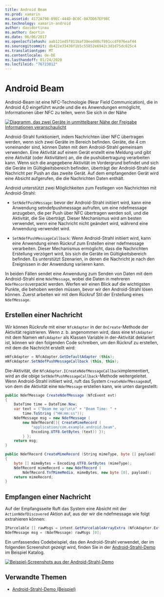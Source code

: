 ```yaml
---
title: Android Beam
ms.prod: xamarin
ms.assetid: 4172A798-89EC-444D-BC0C-0A7DD67EF98C
ms.technology: xamarin-android
author: davidortinau
ms.author: daortin
ms.date: 06/06/2017
ms.openlocfilehash: aab121ed5f811baf38eed48cf891ccdf076eaf44
ms.sourcegitcommit: db422e33438f1b5c55852e6942c3d1d75dc025c4
ms.translationtype: MT
ms.contentlocale: de-DE
ms.lasthandoff: 01/24/2020
ms.locfileid: "76723812"
---
```

# <a name="android-beam"></a>Android Beam

Android-Beam ist eine NFC-Technologie (Near Field Communication), die in Android 4,0 eingeführt wurde und die es Anwendungen ermöglicht, Informationen über NFC zu teilen, wenn Sie sich in der Nähe

[![Diagramm, das zwei Geräte in unmittelbarer Nähe der Freigabe Informationen veranschaulicht](android-beam-images/androidbeam.png)](android-beam-images/androidbeam.png#lightbox)

Android-Strahl funktioniert, indem Nachrichten über NFC übertragen werden, wenn sich zwei Geräte im Bereich befinden. Geräte, die 4 cm voneinander sind, können Daten mit dem Android-Strahl gemeinsam verwenden. Eine Aktivität auf einem Gerät erstellt eine Meldung und gibt eine Aktivität (oder Aktivitäten) an, die die pushübertragung verarbeiten kann. Wenn sich die angegebene Aktivität im Vordergrund befindet und sich die Geräte im Gültigkeitsbereich befinden, überträgt der Android-Strahl die Nachricht per Push an das zweite Gerät. Auf dem empfangenden Gerät wird eine Absicht aufgerufen, die die Nachrichten Daten enthält.

Android unterstützt zwei Möglichkeiten zum Festlegen von Nachrichten mit Android-Strahl:

- `SetNdefPushMessage`: bevor der Android-Strahl initiiert wird, kann eine Anwendung setndefpushmessage aufrufen, um eine ndefmessage anzugeben, die per Push über NFC übertragen werden soll, und die Aktivität, die Sie überträgt. Dieser Mechanismus wird am besten verwendet, wenn eine Nachricht nicht geändert wird, während eine Anwendung verwendet wird.

- `SetNdefPushMessageCallback`: Wenn Android-Strahl initiiert wird, kann eine Anwendung einen Rückruf zum Erstellen einer ndefmessage verarbeiten. Dieser Mechanismus ermöglicht, dass die Nachrichten Erstellung verzögert wird, bis sich die Geräte im Gültigkeitsbereich befinden. Es unterstützt Szenarien, in denen die Nachricht je nach den Ereignissen in der Anwendung variieren kann.

In beiden Fällen sendet eine Anwendung zum Senden von Daten mit dem Android-Strahl eine `NdefMessage`, wobei die Daten in mehreren `NdefRecords`verpackt werden. Werfen wir einen Blick auf die wichtigsten Punkte, die behoben werden müssen, bevor wir den Android-Strahl lösen können. Zuerst arbeiten wir mit dem Rückruf Stil der Erstellung eines `NdefMessage`.

## <a name="creating-a-message"></a>Erstellen einer Nachricht

Wir können Rückrufe mit einer `NfcAdapter` in der `OnCreate`-Methode der Aktivität registrieren. Wenn z. b. angenommen wird, dass eine `NfcAdapter` mit dem Namen `mNfcAdapter` als Klassen Variable in der-Aktivität deklariert ist, können wir den folgenden Code schreiben, um den Rückruf zu erstellen, mit dem die Nachricht erstellt wird:

```csharp
mNfcAdapter = NfcAdapter.GetDefaultAdapter (this);
mNfcAdapter.SetNdefPushMessageCallback (this, this);
```

Die-Aktivität, die `NfcAdapter.ICreateNdefMessageCallback`implementiert, wird an die obige `SetNdefPushMessageCallback`-Methode weitergeleitet. Wenn Android-Strahl initiiert wird, ruft das System `CreateNdefMessage`auf, von dem die Aktivität eine `NdefMessage` erstellen kann, wie unten dargestellt:

```csharp
public NdefMessage CreateNdefMessage (NfcEvent evt)
{
    DateTime time = DateTime.Now;
    var text = ("Beam me up!\n\n" + "Beam Time: " +
        time.ToString ("HH:mm:ss"));
    NdefMessage msg = new NdefMessage (
        new NdefRecord[]{ CreateMimeRecord (
            "application/com.example.android.beam",
            Encoding.UTF8.GetBytes (text)) });
        } };
    return msg;
}

public NdefRecord CreateMimeRecord (String mimeType, byte [] payload)
{
    byte [] mimeBytes = Encoding.UTF8.GetBytes (mimeType);
    NdefRecord mimeRecord = new NdefRecord (
        NdefRecord.TnfMimeMedia, mimeBytes, new byte [0], payload);
    return mimeRecord;
}
```

## <a name="receiving-a-message"></a>Empfangen einer Nachricht

Auf der Empfangsseite Ruft das System eine Absicht mit der `ActionNdefDiscovered` Aktion auf, aus der wir die ndefmessage wie folgt extrahieren können:

```csharp
IParcelable [] rawMsgs = intent.GetParcelableArrayExtra (NfcAdapter.ExtraNdefMessages);
NdefMessage msg = (NdefMessage) rawMsgs [0];
```

Ein umfassendes Codebeispiel, das den Android-Strahl verwendet, der im folgenden Screenshot gezeigt wird, finden Sie in der [Android-Strahl-Demo](https://docs.microsoft.com/samples/xamarin/monodroid-samples/androidbeamdemo) im Beispiel Katalog.

[![Beispiel-Screenshots aus der Android-Strahl-Demo](android-beam-images/24.png)](android-beam-images/24.png#lightbox)

## <a name="related-links"></a>Verwandte Themen

- [Android-Strahl-Demo (Beispiel)](https://docs.microsoft.com/samples/xamarin/monodroid-samples/androidbeamdemo)
